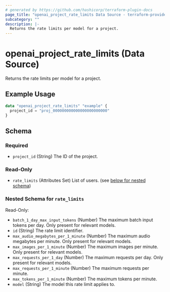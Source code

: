 ```yaml
---
# generated by https://github.com/hashicorp/terraform-plugin-docs
page_title: "openai_project_rate_limits Data Source - terraform-provider-openai"
subcategory: ""
description: |-
  Returns the rate limits per model for a project.
---
```


# openai_project_rate_limits (Data Source)

Returns the rate limits per model for a project.

## Example Usage

```terraform
data "openai_project_rate_limits" "example" {
  project_id = "proj_000000000000000000000000"
}
```

<!-- schema generated by tfplugindocs -->
## Schema

### Required

- `project_id` (String) The ID of the project.

### Read-Only

- `rate_limits` (Attributes Set) List of users. (see [below for nested schema](#nestedatt--rate_limits))

<a id="nestedatt--rate_limits"></a>
### Nested Schema for `rate_limits`

Read-Only:

- `batch_1_day_max_input_tokens` (Number) The maximum batch input tokens per day. Only present for relevant models.
- `id` (String) The rate limit identifier.
- `max_audio_megabytes_per_1_minute` (Number) The maximum audio megabytes per minute. Only present for relevant models.
- `max_images_per_1_minute` (Number) The maximum images per minute. Only present for relevant models.
- `max_requests_per_1_day` (Number) The maximum requests per day. Only present for relevant models.
- `max_requests_per_1_minute` (Number) The maximum requests per minute.
- `max_tokens_per_1_minute` (Number) The maximum tokens per minute.
- `model` (String) The model this rate limit applies to.
